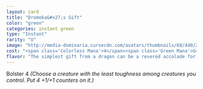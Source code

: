 ```yaml
---
layout: card
title: "Dromoka&#x27;s Gift"
color: "green"
categories: instant green
type: "Instant"
rarity: "U"
image: "http://media-dominaria.cursecdn.com/avatars/thumbnails/68/440/200/283/635618518901267732.png"
cost: "<span class='Colorless Mana'>4</span><span class='Green Mana'>G</span>"
flavor: "The simplest gift from a dragon can be a revered accolade for a human warrior."
---
```


Bolster 4 <em>(Choose a creature with the least toughness among creatures you control. Put 4 +1/+1 counters on it.)</em>
